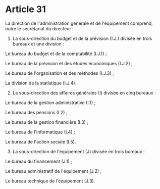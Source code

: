 # Article 31

La direction de l'administration générale et de l'équipement comprend, outre le secrétariat du directeur :

1. La sous-direction du budget et de la prévision (I.J.) divisée en trois bureaux et une division :

Le bureau du budget et de la comptabilité (I.J.1) ;

Le bureau de la prévision et des études économiques (I.J.2) ;

Le bureau de l'organisation et des méthodes (I.J.3) ;

La division de la statistique (I.J.4).

2. La sous-direction des affaires générales (I) divisée en cinq bureaux :

Le bureau de la gestion administrative (I.1) ;

Le bureau des pensions (I.2) ;

Le bureau de la gestion financière (I.3) ;

Le bureau de l'informatique (I.4) ;

Le bureau de l'action sociale (I.5).

3. La sous-direction de l'équipement (J) divisée en trois bureaux :

Le bureau du financement (J.1) ;

Le bureau administratif de l'équipement (J.2) ;

Le bureau technique de l'équipement (J.3).
